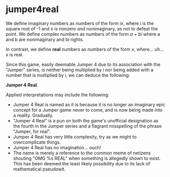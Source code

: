 # jumper4real

We define imaginary numbers as numbers of the form *ix*, where i is the square root of -1 and x is nonzero and nonimaginary, as not to defeat the point. We define complex numbers as numbers of the form *a + bi* where a and b are nonimaginary and bi rights.

In contrast, we define **real** numbers as numbers of the form *x*, where... uh... x is real.

Since this game, easily deemable Jumper 4 due to its association with the "Jumper" series, is neither being multiplied by i nor being added with a number that is multiplied by i, we can deduce the following:

**Jumper 4 Real**.

Applied interpretations may include the following:
- Jumper 4 Real is named as it is because it is no longer an imaginary epic concept for a Jumper game never to come, and is now being made into a reality. Gradually.
- "Jumper 4 Real" is a pun on both the game's unofficial designation as the fourth in the Jumper series and a flagrant misspelling of the phrase "Jumper, for real".
- Jumper 4 Real has very little complexity, try as we might to overcomplicate things.
- Jumper 4 Real has no imagination... ouch!
- The name is merely a reference to the common meme of netizens shouting "OMG %s REAL" when something is allegedly shown to exist. This has been deemed the least likely possibility due to its lack of mathematical pseudowit.